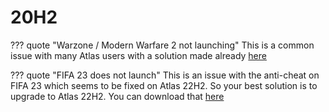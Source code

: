 # 20H2

??? quote "Warzone / Modern Warfare 2 not launching"
  This is a common issue with many Atlas users with a solution made already [here](https://github.com/Atlas-OS/Atlas/discussions/362)

??? quote "FIFA 23 does not launch"
  This is an issue with the anti-cheat on FIFA 23 which seems to be fixed on Atlas 22H2. So your best solution is to upgrade to Atlas 22H2. You can download that [here](https://atlasos.net/downloads)
